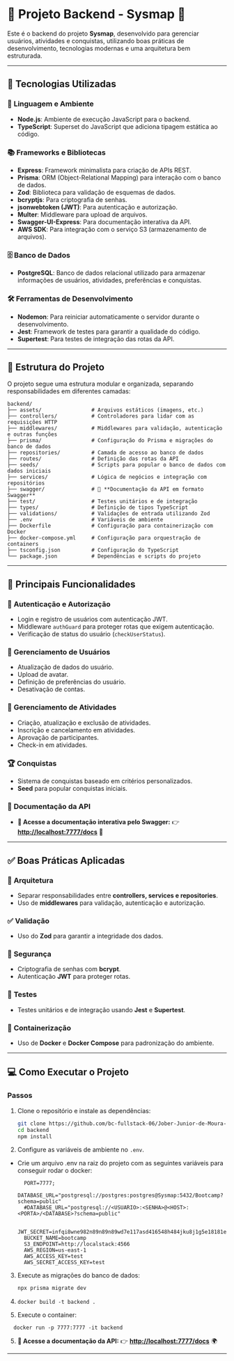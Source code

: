 # 🌟 **Projeto Backend - Sysmap** 🌟

Este é o backend do projeto **Sysmap**, desenvolvido para gerenciar usuários, atividades e conquistas, utilizando boas práticas de desenvolvimento, tecnologias modernas e uma arquitetura bem estruturada.

---

## 🚀 **Tecnologias Utilizadas**

### 🔹 **Linguagem e Ambiente**
- **Node.js**: Ambiente de execução JavaScript para o backend.
- **TypeScript**: Superset do JavaScript que adiciona tipagem estática ao código.

### 📚 **Frameworks e Bibliotecas**
- **Express**: Framework minimalista para criação de APIs REST.
- **Prisma**: ORM (Object-Relational Mapping) para interação com o banco de dados.
- **Zod**: Biblioteca para validação de esquemas de dados.
- **bcryptjs**: Para criptografia de senhas.
- **jsonwebtoken (JWT)**: Para autenticação e autorização.
- **Multer**: Middleware para upload de arquivos.
- **Swagger-UI-Express**: Para documentação interativa da API.
- **AWS SDK**: Para integração com o serviço S3 (armazenamento de arquivos).

### 🗄️ **Banco de Dados**
- **PostgreSQL**: Banco de dados relacional utilizado para armazenar informações de usuários, atividades, preferências e conquistas.

### 🛠️ **Ferramentas de Desenvolvimento**
- **Nodemon**: Para reiniciar automaticamente o servidor durante o desenvolvimento.
- **Jest**: Framework de testes para garantir a qualidade do código.
- **Supertest**: Para testes de integração das rotas da API.

---

## 📂 **Estrutura do Projeto**

O projeto segue uma estrutura modular e organizada, separando responsabilidades em diferentes camadas:

```
backend/
├── assets/                # Arquivos estáticos (imagens, etc.)
├── controllers/           # Controladores para lidar com as requisições HTTP
├── middlewares/           # Middlewares para validação, autenticação e outras funções
├── prisma/                # Configuração do Prisma e migrações do banco de dados
├── repositories/          # Camada de acesso ao banco de dados
├── routes/                # Definição das rotas da API
├── seeds/                 # Scripts para popular o banco de dados com dados iniciais
├── services/              # Lógica de negócios e integração com repositórios
├── swagger/               # 📜 **Documentação da API em formato Swagger**
├── test/                  # Testes unitários e de integração
├── types/                 # Definição de tipos TypeScript
├── validations/           # Validações de entrada utilizando Zod
├── .env                   # Variáveis de ambiente
├── Dockerfile             # Configuração para containerização com Docker
├── docker-compose.yml     # Configuração para orquestração de containers
├── tsconfig.json          # Configuração do TypeScript
└── package.json           # Dependências e scripts do projeto
```

---

## 🎯 **Principais Funcionalidades**

### 🔑 **Autenticação e Autorização**
- Login e registro de usuários com autenticação JWT.
- Middleware `authGuard` para proteger rotas que exigem autenticação.
- Verificação de status do usuário (`checkUserStatus`).

### 👤 **Gerenciamento de Usuários**
- Atualização de dados do usuário.
- Upload de avatar.
- Definição de preferências do usuário.
- Desativação de contas.

### 📅 **Gerenciamento de Atividades**
- Criação, atualização e exclusão de atividades.
- Inscrição e cancelamento em atividades.
- Aprovação de participantes.
- Check-in em atividades.

### 🏆 **Conquistas**
- Sistema de conquistas baseado em critérios personalizados.
- **Seed** para popular conquistas iniciais.

### 📜 **Documentação da API**
- **🔗 Acesse a documentação interativa pelo Swagger:**
  👉 **[http://localhost:7777/docs](http://localhost:7777/docs)** 🚀

---

## ✅ **Boas Práticas Aplicadas**

### 📌 **Arquitetura**
- Separar responsabilidades entre **controllers, services e repositories**.
- Uso de **middlewares** para validação, autenticação e autorização.

### ✅ **Validação**
- Uso do **Zod** para garantir a integridade dos dados.

### 🔐 **Segurança**
- Criptografia de senhas com **bcrypt**.
- Autenticação **JWT** para proteger rotas.

### 🧪 **Testes**
- Testes unitários e de integração usando **Jest** e **Supertest**.

### 🐳 **Containerização**
- Uso de **Docker** e **Docker Compose** para padronização do ambiente.

---

## 💻 **Como Executar o Projeto**

### **Passos**
1. Clone o repositório e instale as dependências:
   ```bash
   git clone https://github.com/bc-fullstack-06/Jober-Junior-de-Moura-Pinto.git
   cd backend
   npm install
   ```

2. Configure as variáveis de ambiente no `.env`.

 - Crie um arquivo .env na raiz do projeto com as seguintes variáveis para conseguir rodar o docker:
    ```
      PORT=7777;
      DATABASE_URL="postgresql://postgres:postgres@Sysmap:5432/Bootcamp?schema=public"
      #DATABASE_URL="postgresql://<USUARIO>:<SENHA>@<HOST>:<PORTA>/<DATABASE>?schema=public"

      JWT_SECRET=infqi8wne982n89n89n89wd7e117asd416548h484jku8j1g5e18181e8g1agotybs
      BUCKET_NAME=bootcamp
      S3_ENDPOINT=http://localstack:4566
      AWS_REGION=us-east-1
      AWS_ACCESS_KEY=test
      AWS_SECRET_ACCESS_KEY=test
   ```


3. Execute as migrações do banco de dados:
   ```bash
   npx prisma migrate dev
      ```
4.    
     ```
   docker build -t backend .
     ```
5. Execute o container:
   
 ```
   docker run -p 7777:7777 -it backend
 ```
5. **📜 Acesse a documentação da API:**
   👉 **[http://localhost:7777/docs](http://localhost:7777/docs)** 🌍

---
